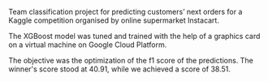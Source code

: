 Team classification project for predicting customers’ next orders for a Kaggle competition organised by online supermarket Instacart.

The XGBoost model was tuned and trained with the help of a graphics card on a virtual machine on Google Cloud Platform.

The objective was the optimization of the f1 score of the predictions. The winner's score stood at 40.91, while we achieved a score of 38.51.
